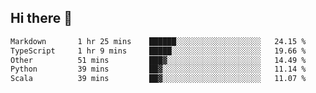 ## Hi there 👋

<!--
**whirlun/whirlun** is a ✨ _special_ ✨ repository because its `README.md` (this file) appears on your GitHub profile.

Here are some ideas to get you started:

- 🔭 I’m currently working on ...
- 🌱 I’m currently learning ...
- 👯 I’m looking to collaborate on ...
- 🤔 I’m looking for help with ...
- 💬 Ask me about ...
- 📫 How to reach me: ...
- 😄 Pronouns: ...
- ⚡ Fun fact: ...
-->
<!--START_SECTION:waka-->

```txt
Markdown       1 hr 25 mins    ██████░░░░░░░░░░░░░░░░░░░   24.15 %
TypeScript     1 hr 9 mins     █████░░░░░░░░░░░░░░░░░░░░   19.66 %
Other          51 mins         ███▓░░░░░░░░░░░░░░░░░░░░░   14.49 %
Python         39 mins         ██▓░░░░░░░░░░░░░░░░░░░░░░   11.14 %
Scala          39 mins         ██▓░░░░░░░░░░░░░░░░░░░░░░   11.07 %
```

<!--END_SECTION:waka-->
